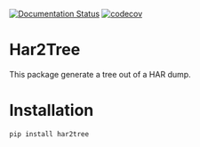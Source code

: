 [![Documentation Status](https://readthedocs.org/projects/har2tree/badge/?version=latest)](https://har2tree.readthedocs.io/en/latest/?badge=latest)
[![codecov](https://codecov.io/gh/Lookyloo/har2tree/branch/master/graph/badge.svg)](https://codecov.io/gh/Lookyloo/har2tree)

Har2Tree
========


This package generate a tree out of a HAR dump.


Installation
============

```bash
pip install har2tree
```
